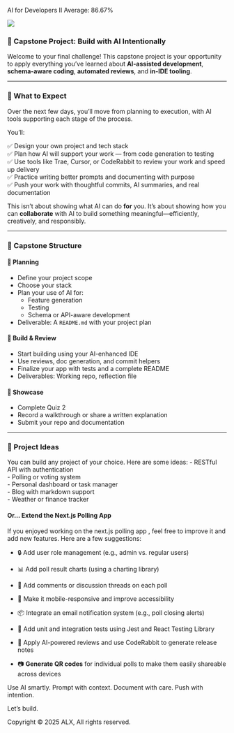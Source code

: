 AI for Developers II Average: 86.67%

![](https://lh3.googleusercontent.com/d/1CDe_ePi6cGYsvByksOPCub_F8RcuNGst)

### 🏁 Capstone Project: Build with AI Intentionally

Welcome to your final challenge! This capstone project is your opportunity to apply everything you’ve learned about **AI-assisted development**, **schema-aware coding**, **automated reviews**, and **in-IDE tooling**.

___

### 🧠 What to Expect

Over the next few days, you’ll move from planning to execution, with AI tools supporting each stage of the process.

You’ll:

✅ Design your own project and tech stack  
✅ Plan how AI will support your work — from code generation to testing  
✅ Use tools like Trae, Cursor, or CodeRabbit to review your work and speed up delivery  
✅ Practice writing better prompts and documenting with purpose  
✅ Push your work with thoughtful commits, AI summaries, and real documentation

This isn’t about showing what AI can do **for** you. It’s about showing how you can **collaborate** with AI to build something meaningful—efficiently, creatively, and responsibly.

___

### 📌 Capstone Structure

#### 📍 Planning

-   Define your project scope
-   Choose your stack
-   Plan your use of AI for:
    -   Feature generation
    -   Testing
    -   Schema or API-aware development
-   Deliverable: A `README.md` with your project plan

#### 🚀 Build & Review

-   Start building using your AI-enhanced IDE
-   Use reviews, doc generation, and commit helpers
-   Finalize your app with tests and a complete README
-   Deliverables: Working repo, reflection file

#### 🌟 Showcase

-   Complete Quiz 2
-   Record a walkthrough or share a written explanation
-   Submit your repo and documentation

___

### 🧩 Project Ideas

You can build any project of your choice. Here are some ideas: - RESTful API with authentication  
\- Polling or voting system  
\- Personal dashboard or task manager  
\- Blog with markdown support  
\- Weather or finance tracker

#### Or… Extend the **Next.js Polling App**

If you enjoyed working on the next.js polling app , feel free to improve it and add new features. Here are a few suggestions:

-   🔒 Add user role management (e.g., admin vs. regular users)  
    
-   📊 Add poll result charts (using a charting library)  
    
-   💬 Add comments or discussion threads on each poll  
    
-   📱 Make it mobile-responsive and improve accessibility  
    
-   📦 Integrate an email notification system (e.g., poll closing alerts)  
    
-   🧪 Add unit and integration tests using Jest and React Testing Library  
    
-   🧠 Apply AI-powered reviews and use CodeRabbit to generate release notes  
    
-   📷 **Generate QR codes** for individual polls to make them easily shareable across devices

Use AI smartly. Prompt with context. Document with care. Push with intention.

Let’s build.

Copyright © 2025 ALX, All rights reserved.